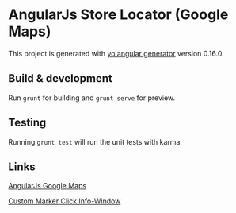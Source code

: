 # AngularJs Store Locator (Google Maps)

This project is generated with [yo angular generator](https://github.com/yeoman/generator-angular)
version 0.16.0.

## Build & development

Run `grunt` for building and `grunt serve` for preview.

## Testing

Running `grunt test` will run the unit tests with karma.

## Links

[AngularJs Google Maps](https://ngmap.github.io/#)

[Custom Marker Click Info-Window](http://plnkr.co/edit/eEE9tX4PlDstCeiQI6x2?p=preview)

